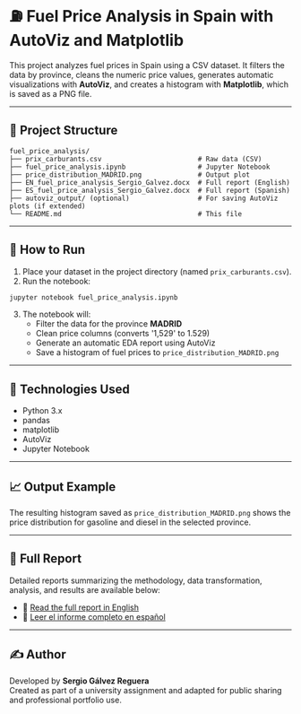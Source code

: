 # ⛽ Fuel Price Analysis in Spain with AutoViz and Matplotlib

This project analyzes fuel prices in Spain using a CSV dataset. It filters the data by province, cleans the numeric price values, generates automatic visualizations with **AutoViz**, and creates a histogram with **Matplotlib**, which is saved as a PNG file.

---

## 📂 Project Structure

```
fuel_price_analysis/
├── prix_carburants.csv                        # Raw data (CSV)
├── fuel_price_analysis.ipynb                  # Jupyter Notebook
├── price_distribution_MADRID.png              # Output plot
├── EN_fuel_price_analysis_Sergio_Galvez.docx  # Full report (English)
├── ES_fuel_price_analysis_Sergio_Galvez.docx  # Full report (Spanish)
├── autoviz_output/ (optional)                 # For saving AutoViz plots (if extended)
└── README.md                                  # This file
```

---

## 🚀 How to Run

1. Place your dataset in the project directory (named `prix_carburants.csv`).
2. Run the notebook:

```bash
jupyter notebook fuel_price_analysis.ipynb
```

3. The notebook will:
   - Filter the data for the province **MADRID**
   - Clean price columns (converts '1,529' to 1.529)
   - Generate an automatic EDA report using AutoViz
   - Save a histogram of fuel prices to `price_distribution_MADRID.png`

---

## 🧰 Technologies Used

- Python 3.x
- pandas
- matplotlib
- AutoViz
- Jupyter Notebook

---

## 📈 Output Example

The resulting histogram saved as `price_distribution_MADRID.png` shows the price distribution for gasoline and diesel in the selected province.

---

## 📄 Full Report

Detailed reports summarizing the methodology, data transformation, analysis, and results are available below:

- 📘 [Read the full report in English](Report/EN_fuel_price_analysis_Sergio_Galvez.pdf)
- 📙 [Leer el informe completo en español](Report/ES_fuel_price_analysis_Sergio_Galvez.pdf)

---

## ✍️ Author

Developed by **Sergio Gálvez Reguera**  
Created as part of a university assignment and adapted for public sharing and professional portfolio use.
